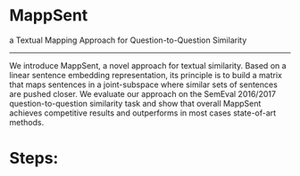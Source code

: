 MappSent
========

a Textual Mapping Approach for Question-to-Question Similarity
______________________________________________________________

We introduce MappSent, a novel approach for textual similarity. Based on a linear sentence embedding representation, its principle is to build a matrix that maps sentences in a joint-subspace where similar sets of sentences are pushed closer. We evaluate our approach on  the SemEval 2016/2017 question-to-question similarity task and show that overall MappSent  achieves competitive results and outperforms in most cases state-of-art methods.
# Steps: 
